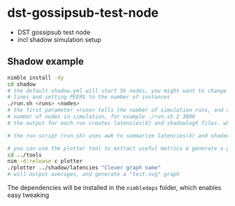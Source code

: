 # dst-gossipsub-test-node

* DST gossipsub test node
* incl shadow simulation setup

## Shadow example

```sh
nimble install -dy
cd shadow
# the default shadow.yml will start 5k nodes, you might want to change that by removing
# lines and setting PEERS to the number of instances
./run.sh <runs> <nodes>
# the first parameter <runs> tells the number of simulation runs, and second parameter <nodes> tells the 
# number of nodes in simulation, for example ./run.sh 2 3000
# the output for each run creates latencies(X) and shadowlogX files. where X is the simulation number.

# the run script (run.sh) uses awk to summarize latencies(X) and shadowlogX files

# you can use the plotter tool to extract useful metrics & generate a graph
cd ../tools
nim -d:release c plotter
./plotter ../shadow/latencies "Clever graph name"
# will output averages, and generate a "test.svg" graph
```

The dependencies will be installed in the `nimbledeps` folder, which enables easy tweaking
